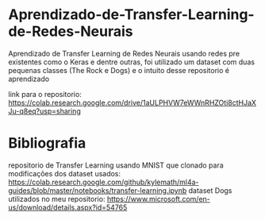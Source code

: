 # Aprendizado-de-Transfer-Learning-de-Redes-Neurais
Aprendizado de Transfer Learning de Redes Neurais usando redes pre existentes como o Keras e dentre outras, foi utilizado um dataset com duas pequenas classes (The Rock e Dogs) e o intuito desse repositorio é aprendizado

link para o repositorio:
https://colab.research.google.com/drive/1aULPHVW7eWWnRHZOti8ctHJaXJu-q8eq?usp=sharing

# Bibliografia
repositorio de Transfer Learning usando MNIST que clonado para modificações dos dataset usados: https://colab.research.google.com/github/kylemath/ml4a-guides/blob/master/notebooks/transfer-learning.ipynb 
dataset Dogs utilizados no meu repositorio: https://www.microsoft.com/en-us/download/details.aspx?id=54765
